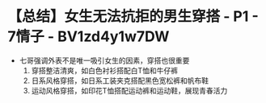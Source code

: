 # 【总结】女生无法抗拒的男生穿搭 - P1 - 7情子 - BV1zd4y1w7DW

-   七哥强调外表不是唯一吸引女生的因素，穿搭也很重要
    1.  穿搭整洁清爽，如白色衬衫搭配白T恤和牛仔裤
    2.  日系风格穿搭，如日系工装夹克搭配黑色宽松裤和帆布鞋
    3.  运动风格穿搭，如印花T恤搭配运动裤和运动鞋，展现青春活力
